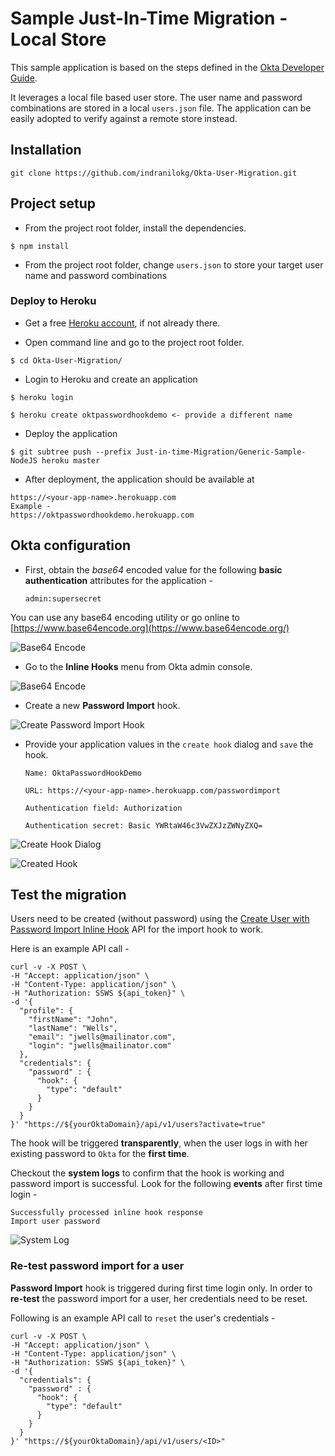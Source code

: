 # Sample Just-In-Time Migration - Local Store

This sample application is based on the steps defined in the [Okta Developer Guide](https://developer.okta.com/docs/guides/password-import-hook/nodejs/overview/).

It leverages a local file based user store. The user name and password combinations are stored in a local `users.json` file. The application can be easily adopted to verify against a remote store instead.

## Installation
```
git clone https://github.com/indranilokg/Okta-User-Migration.git
```

## Project setup

* From the project root folder, install the dependencies.

```
$ npm install
```
* From the project root folder, change `users.json` to store your target user name and password combinations

### Deploy to Heroku

* Get a free [Heroku account](https://signup.heroku.com/), if not already there.

* Open command line and go to the project root folder. 

```
$ cd Okta-User-Migration/
```
* Login to Heroku and create an application

```
$ heroku login

$ heroku create oktpasswordhookdemo <- provide a different name
```
* Deploy the application

```
$ git subtree push --prefix Just-in-time-Migration/Generic-Sample-NodeJS heroku master
```
* After deployment, the application should be available at 

```
https://<your-app-name>.herokuapp.com
Example -
https://oktpasswordhookdemo.herokuapp.com
```

## Okta configuration

* First, obtain the *base64* encoded value for the following **basic authentication** attributes for the application -

	```
	admin:supersecret
	```
You can use any base64 encoding utility or go online to [https://www.base64encode.org](https://www.base64encode.org/)

![Base64 Encode](assets/base64encode.png)
 

* Go to the **Inline Hooks** menu from Okta admin console.

![Base64 Encode](assets/inlinehooks.png)

* Create a new **Password Import** hook.

![Create Password Import Hook](assets/createpasswordhook-1.png)

* Provide your application values in the `create hook` dialog and `save` the hook.

	
	```
	Name: OktaPasswordHookDemo

	URL: https://<your-app-name>.herokuapp.com/passwordimport

	Authentication field: Authorization

	Authentication secret: Basic YWRtaW46c3VwZXJzZWNyZXQ=
	```

![Create Hook Dialog](assets/createpasswordhook-2.png)

![Created Hook](assets/createpasswordhook-3.png)



## Test the migration

Users need to be created (without password) using the [Create User with Password Import Inline Hook](https://developer.okta.com/docs/reference/api/users/#create-user-with-password-import-inline-hook) API for the import hook to work.

Here is an example API call -


```
curl -v -X POST \
-H "Accept: application/json" \
-H "Content-Type: application/json" \
-H "Authorization: SSWS ${api_token}" \
-d '{
  "profile": {
    "firstName": "John",
    "lastName": "Wells",
    "email": "jwells@mailinator.com",
    "login": "jwells@mailinator.com"
  },
  "credentials": {
    "password" : {
      "hook": {
        "type": "default"
      }
    }
  }
}' "https://${yourOktaDomain}/api/v1/users?activate=true"
```

The hook will be triggered **transparently**, when the user logs in with her existing password to `Okta` for the **first time**. 

Checkout the **system logs** to confirm that the hook is working and password import is successful. Look for the following **events** after first time login -

```
Successfully processed inline hook response
Import user password
```
![System Log](assets/systemlog.png)

### Re-test password import for a user

**Password Import** hook is triggered during first time login only. In order to **re-test** the password import for a user, her credentials need to be reset.

Following is an example API call to `reset` the user's credentials -

```
curl -v -X POST \
-H "Accept: application/json" \
-H "Content-Type: application/json" \
-H "Authorization: SSWS ${api_token}" \
-d '{
  "credentials": {
    "password" : {
      "hook": {
        "type": "default"
      }
    }
  }
}' "https://${yourOktaDomain}/api/v1/users/<ID>"
```
